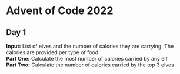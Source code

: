 # Advent of Code 2022

## Day 1

**Input:** List of elves and the number of calories they are carrying. The calories are provided per type of food  
**Part One:** Calculate the most number of calories carried by any elf  
**Part Two:** Calculate the number of calories carried by the top 3 elves  